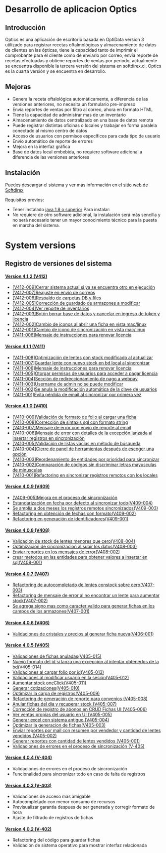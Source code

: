 # Desarrollo de aplicacion Optics

## Introducción

Optics es una aplicación de escritorio basada en OptiData version 3 utilizado para registrar recetas 
oftalmológicas y almacenamiento de datos de clientes en las ópticas, tiene la capacidad tanto de imprimir 
el comprobante para el cliente como de enviarlo por correo, envía reporte de recetas efectuadas y 
obtiene reportes de ventas por periodo, actualmente se encuentra disponible la tercera versión del 
sistema en softdirex.cl, Optics es la cuarta versión y se encuentra en desarrollo.

## Mejoras

- Genera la receta oftalológica automáticamente, a diferencia de las versiones anteriores, no necesita un formulario pre-impreso
- Envía reportes de ventas por filtro al correo, ahora en formato HTML
- Tiene la capacidad de administrar mas de un inventario
- Almacenamiento de datos centralizado en una base de datos remota
- Puede registrar distintas oficinas o locales y trabajar en forma paralela conectado al mismo centro de datos
- Acceso de usuarios con permisos específicos para cada tipo de usuario
- Envío automático de reporte de errores
- Mejora en la interfaz gráfica
- Base de datos local embebida, no requiere software adicional a diferencia de las versiones anteriores

## Instalación
Puedes descargar el sistema y ver más información en el [sitio web de Softdirex](http://optidata.softdirex.cl)

Requisitos previos:
- Tener instalado [java 1.8 o superior](https://www.java.com/es/download/)
Para instalar:
- No requiere de otro software adicional, la instalación será más sencilla y no será necesario tener un mayor conocimiento 
técnico para la puesta en marcha del sistema.

 # System versions
 ## Registro de versiones del sistema

 #### [Version 4.1.2 (V412)](https://github.com/softdirex/DCSOptics/search?q=V412&type=Commits)
 - [[V412-009]Cerrar sistema actual si ya se encuentra otro en ejecución](https://github.com/softdirex/DCSOptics/search?q=V412-009&type=Commits)
 - [[V412-007]Reajuste en envío de correos](https://github.com/softdirex/DCSOptics/search?q=V412-007&type=Commits)
 - [[V412-006]Respaldo de carpetas DB y files](https://github.com/softdirex/DCSOptics/search?q=V412-006&type=Commits)
 - [[V412-005]Corrección de guardado de armazones a modificar](https://github.com/softdirex/DCSOptics/search?q=V412-005&type=Commits)
 - [[V412-004]Ver reporte de inventarios](https://github.com/softdirex/DCSOptics/search?q=V412-004&type=Commits)
 - [[V412-003]Botón borrar base de datos y cancelar en ingreso de token y licencia](https://github.com/softdirex/DCSOptics/search?q=V412-003&type=Commits)
 - [[V412-002]Cambio de íconos al abrir una ficha en vista mac/linux](https://github.com/softdirex/DCSOptics/search?q=V412-002&type=Commits)
 - [[V412-001]Cambio de ícono de sincronización en vista mac/linux](https://github.com/softdirex/DCSOptics/search?q=V412-001&type=Commits)
 - [[V411-006]Mensaje de instrucciones para renovar licencia](https://github.com/softdirex/DCSOptics/search?q=V411-006&type=Commits)

 #### [Version 4.1.1 (V411)](https://github.com/softdirex/DCSOptics/search?q=V411&type=Commits)
 - [[V411-008]Optimización de lentes con stock modificado al actualizar](https://github.com/softdirex/DCSOptics/search?q=V411-008&type=Commits)
 - [[V411-007]Guardar lente con nuevo stock en bd local al sincronizar](https://github.com/softdirex/DCSOptics/search?q=V411-007&type=Commits)
 - [[V411-006]Mensaje de instrucciones para renovar licencia](https://github.com/softdirex/DCSOptics/search?q=V411-006&type=Commits)
 - [[V411-005]Otorgar permisos de usuarios para acceder a pagar licencia](https://github.com/softdirex/DCSOptics/search?q=V411-005&type=Commits)
 - [[V411-004]Sección de redireccionamiento de pago a webpay](https://github.com/softdirex/DCSOptics/search?q=V411-004&type=Commits)
 - [[V411-003]Username de admin no se puede modificar](https://github.com/softdirex/DCSOptics/search?q=V411-003&type=Commits)
 - [[V411-002]Se anula la modificación automática de la clave de usuarios](https://github.com/softdirex/DCSOptics/search?q=V411-002&type=Commits)
 - [[V411-001]Evita pérdida de email al sincronizar por primera vez](https://github.com/softdirex/DCSOptics/search?q=V411-001&type=Commits)


 #### [Version 4.1.0 (V410)](https://github.com/softdirex/DCSOptics/search?q=V410&type=Commits)
 - [[V410-009]Validación de formato de folio al cargar una ficha](https://github.com/softdirex/DCSOptics/search?q=V410-009&type=Commits)
 - [[V410-008]Corrección de sintaxis sql con formato string](https://github.com/softdirex/DCSOptics/search?q=V410-008&type=Commits)
 - [[V410-007]Mensaje de error con envio de reporte al email](https://github.com/softdirex/DCSOptics/search?q=V410-007&type=Commits)
 - [[V410-006]Mensaje de error con detalles de la excepción lanzada al insertar registros en sincronización](https://github.com/softdirex/DCSOptics/search?q=V410-006&type=Commits)
 - [[V410-005]Validación de listas vacías en método de búsqueda](https://github.com/softdirex/DCSOptics/search?q=V410-005&type=Commits)
 - [[V410-004]Cierre de panel de herramientas después de escoger una opción](https://github.com/softdirex/DCSOptics/search?q=V410-004&type=Commits)
 - [[V410-003]Reordenamiento de entidades por prioridad para sincronizar](https://github.com/softdirex/DCSOptics/search?q=V410-003&type=Commits)
 - [[V410-002]Comparación de códigos sin discriminar letras mayusculas de minusculas](https://github.com/softdirex/DCSOptics/search?q=V410-002&type=Commits)
 - [[V410-001]Refactoring en sincronizar registros remotos con los locales](https://github.com/softdirex/DCSOptics/search?q=V410-001&type=Commits)


 #### [Version 4.0.9 (V409)](https://github.com/softdirex/DCSOptics/search?q=V409&type=Commits)
 - [[V409-005]Mejora en el proceso de sincronización](https://github.com/softdirex/DCSOptics/search?q=V409-005&type=Commits)
 - [Estandarización en fecha por defecto al sincronizar todo(V409-004)](https://github.com/softdirex/DCSOptics/search?q=V409-004&type=Commits)
 - [Se amplía a dos meses los registros remotos sincronizados(V409-003)](https://github.com/softdirex/DCSOptics/search?q=V409-003&type=Commits)
 - [Refactoring en obtención de fechas con formato(V409-002)](https://github.com/softdirex/DCSOptics/search?q=V409-002&type=Commits)
 - [Refactoring en generación de identificadores(V409-001)](https://github.com/softdirex/DCSOptics/search?q=V409-001&type=Commits)

 #### [Version 4.0.8 (V408)](https://github.com/softdirex/DCSOptics/search?q=V408&type=Commits)
 - [Validación de stock de lentes menores que cero(V408-004)](https://github.com/softdirex/DCSOptics/search?q=V408-004&type=Commits)
 - [Optimizacion de sincronizacion al subir los datos(V408-003)](https://github.com/softdirex/DCSOptics/search?q=V408-003&type=Commits)
 - [Enviar reportes en los mensajes de error(V408-002)](https://github.com/softdirex/DCSOptics/search?q=V408-002&type=Commits)
 - [crear metodos en las entidades para obtener valores a insertar en sql(V408-001)](https://github.com/softdirex/DCSOptics/search?q=V408-001&type=Commits)

 #### [Version 4.0.7 (V407)](https://github.com/softdirex/DCSOptics/search?q=V407&type=Commits)
 - [Refactoring de autocompletado de lentes constock sobre cero(V407-003)](https://github.com/softdirex/DCSOptics/search?q=V407-003&type=Commits)
 - [Refactoring de mensaje de error al no encontrar un lente para aumentar stock(V407-002)](https://github.com/softdirex/DCSOptics/search?q=V407-002&type=Commits)
 - [Se agrega signo mas como caracter valido para generar fichas en los campos de los armazones(V407-001)](https://github.com/softdirex/DCSOptics/search?q=V407-001&type=Commits)

 #### [Version 4.0.6 (V406)](https://github.com/softdirex/DCSOptics/search?q=V406&type=Commits)
 - [Validaciones de cristales y precios al generar ficha nueva(V406-001)](https://github.com/softdirex/DCSOptics/search?q=V406-001&type=Commits)

 #### [Version 4.0.5 (V405)](https://github.com/softdirex/DCSOptics/search?q=V405&type=Commits)
 - [Validaciones de fichas anuladas(V405-015)](https://github.com/softdirex/DCSOptics/search?q=V405-015&type=Commits)
 - [Nuevo formato del id si lanza una excepcion al intentar obtenerlos de la bd(V405-014)](https://github.com/softdirex/DCSOptics/search?q=V405-014&type=Commits)
 - [Validaciones al cargar folio por id(V405-013)](https://github.com/softdirex/DCSOptics/search?q=V405-013&type=Commits)
 - [Validaciones al modificar usuario en la sesión(V405-012)](https://github.com/softdirex/DCSOptics/search?q=V405-012&type=Commits)
 - [Aumentar stock oneClick(V405-011)](https://github.com/softdirex/DCSOptics/search?q=V405-011&type=Commits)
 - [Generar cotizaciones(V405-010)](https://github.com/softdirex/DCSOptics/search?q=V405-010&type=Commits)
 - [Optimizar la carga de registros(V405-009)](https://github.com/softdirex/DCSOptics/search?q=V405-009&type=Commits)
 - [Refactoring de generación de reporte para convenios (V405-008)](https://github.com/softdirex/DCSOptics/search?q=V405-008&type=Commits)
 - [Anular fichas del dia y recuperar stock (V405-007)](https://github.com/softdirex/DCSOptics/search?q=V405-007&type=Commits)
 - [Corrección de registro de abonos en CRUD Fichas UI (V405-006)](https://github.com/softdirex/DCSOptics/search?q=V405-006&type=Commits)
 - [Ver ventas propias del usuario en UI (V405-005)](https://github.com/softdirex/DCSOptics/search?q=V405-005&type=Commits)
 - [Generar excel con sistema antiguo (V405-004)](https://github.com/softdirex/DCSOptics/search?q=V405-004&type=Commits)
 - [Optimizar la generacion de fichas(V405-003)](https://github.com/softdirex/DCSOptics/search?q=V405-003&type=Commits)
 - [Enviar reportes por mail con resumen por vendedor y cantidad de lentes vendidos (V405-002)](https://github.com/softdirex/DCSOptics/search?q=V405-002&type=Commits)
 - [Generar reportes con cantidad de lentes vendidos (V405-001)](https://github.com/softdirex/DCSOptics/search?q=V405-001&type=Commits)
 - [Validaciones de errores en el proceso de sincronización (V-405)](https://github.com/softdirex/DCSOptics/search?q=V-405&type=Commits)

 #### [Version 4.0.4 (V-404)](https://github.com/softdirex/DCSOptics/search?q=V-404&type=Commits)
 
 - Validaciones de errores en el proceso de sincronización
 - Funcionalidad para sincronizar todo en caso de falta de registros

 #### [Version 4.0.3 (V-403)](https://github.com/softdirex/DCSOptics/search?q=V-403&type=Commits)
 
 - Validaciones de acceso mas amigable
 - Autocompletado con menor consumo de recursos
 - Previsualizar garantia despues de ser generada y corregir formato de hora
 - Ajuste de filtrado de registros de fichas

 #### [Version 4.0.2 (V-402)](https://github.com/softdirex/DCSOptics/search?q=V-402&type=Commits)
 
 - Refactoring del código para guardar fichas
 - Validación de sistema operativo para mostrar interfaz relacionada

 